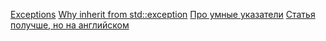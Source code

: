 [Exceptions](https://tproger.ru/articles/iskljuchenija-v-cpp-tipy-sintaksis-i-obrabotka/)
[Why inherit from std::exception](https://softwareengineering.stackexchange.com/questions/305641/should-one-derive-inherit-from-stdexception)
[Про умные указатели](https://habr.com/ru/companies/piter/articles/706866/)
[Статья получше, но на английском](https://medium.com/codex/everything-you-need-to-know-about-smart-pointers-in-c-3a92c9dcd532)